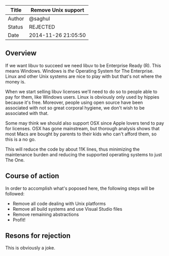 | Title  | Remove Unix support  |
|--------|----------------------|
| Author | @saghul              |
| Status | REJECTED             |
| Date   | 2014-11-26 21:05:50  |


## Overview

If we want libuv to succeed we need libuv to be Enterprise Ready (R). This means
Windows. Windows is *the* Operating System for The Enterprise. Linux and other Unix
systems are nice to play with but that's not where the money is.

When we start selling libuv licenses we'll need to do so to people able to pay for
them, like Windows users. Linux is obviously only used by hippies because it's free.
Moreover, people using open source have been associated with not so great corporal
hygiene, we don't wish to be associated with that.

Some may think we should also support OSX since Apple lovers tend to pay for licenses.
OSX has gone mainstream, but thorough analysis shows that most Macs are bought by
parents to their kids who can't afford them, so this is a no go.

This will reduce the code by about 11K lines, thus minimizing the maintenance burden
and reducing the supported operating systems to just The One.

## Course of action

In order to accomplish what's poposed here, the following steps will be followed:

* Remove all code dealing with Unix platforms
* Remove all build systems and use Visual Studio files
* Remove remaining abstractions
* Profit!

## Resons for rejection

This is obviously a joke.
